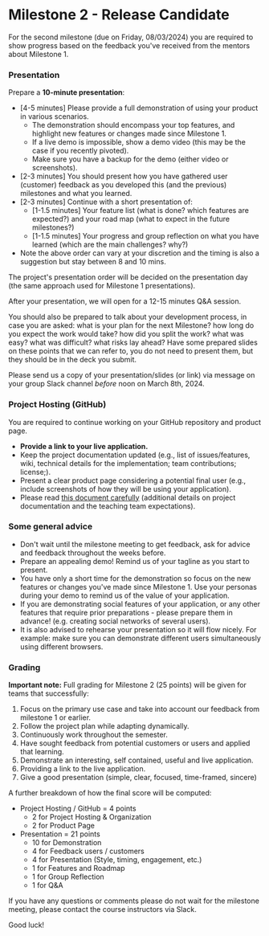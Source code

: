 
# Milestone 2 - Release Candidate 

For the second milestone (due on Friday, 08/03/2024) you are required to show progress based on the feedback you've received from the mentors about Milestone 1.


### Presentation

Prepare a **10-minute presentation**:
- [4-5 minutes] Please provide a full demonstration of using your product in various scenarios.
  - The demonstration should encompass your top features, and highlight new features or changes made since Milestone 1.
  - If a live demo is impossible, show a demo video (this may be the case if you recently pivoted).
  - Make sure you have a backup for the demo (either video or screenshots).
- [2-3 minutes] You should present how you have gathered user (customer) feedback as you developed this (and the previous) milestones and what you learned.
- [2-3 minutes] Continue with a short presentation of:
  - [1-1.5 minutes] Your feature list (what is done? which features are expected?) and your road map (what to expect in the future milestones?)
  - [1-1.5 minutes] Your progress and group reflection on what you have learned (which are the main challenges? why?)
- Note the above order can vary at your discretion and the timing is also a suggestion but stay between 8 and 10 mins.  

The project's presentation order will be decided on the presentation day (the same approach used for Milestone 1 presentations).

After your presentation, we will open for a 12-15 minutes Q&A session. 

You should also be prepared to talk about your development process, in case you are asked: what is your plan for the next Milestone? how long do you expect the work would take? how did you split the work? what was easy? what was difficult? what risks lay ahead? Have some prepared slides on these points that we can refer to, you do not need to present them, but they should be in the deck you submit.

Please send us a copy of your presentation/slides (or link) via message on your group Slack channel *before* noon on March 8th, 2024.


### Project Hosting (GitHub)

You are required to continue working on your GitHub repository and product page.
- **Provide a link to your live application.**
- Keep the project documentation updated (e.g., list of issues/features, wiki, technical details for the implementation; team contributions; license;).
- Present a clear product page considering a potential final user (e.g., include screenshots of how they will be using your application).
- Please read [this document carefully](https://docs.google.com/document/d/1xppHNvDtQkChSqaZQI7FCG5J9GSH-iyi/edit?usp=sharing&ouid=100275977608446609845&rtpof=true&sd=true) (additional details on project documentation and the teaching team expectations).


### Some general advice

- Don't wait until the milestone meeting to get feedback, ask for advice and feedback throughout the weeks before.
- Prepare an appealing demo! Remind us of your tagline as you start to present.
- You have only a short time for the demonstration so focus on the new features or changes you've made since Milestone 1. Use your personas during your demo to remind us of the value of your application.
- If you are demonstrating social features of your application, or any other features that require prior preparations - please prepare them in advance! (e.g. creating social networks of several users). 
- It is also advised to rehearse your presentation so it will flow nicely. For example: make sure you can demonstrate different users simultaneously using different browsers.


### Grading

**Important note:** Full grading for Milestone 2 (25 points) will be given for teams that successfully:

1. Focus on the primary use case and take into account our feedback from milestone 1 or earlier.
2. Follow the project plan while adapting dynamically.
3. Continuously work throughout the semester.
4. Have sought feedback from potential customers or users and applied that learning.
5. Demonstrate an interesting, self contained, useful and live application.
6. Providing a link to the live application.
7. Give a good presentation (simple, clear, focused, time-framed, sincere)

A further breakdown of how the final score will be computed:
- Project Hosting / GitHub = 4 points
  - 2 for Project Hosting & Organization
  - 2 for Product Page
- Presentation = 21 points
  - 10 for Demonstration
  - 4 for Feedback users / customers
  - 4 for Presentation (Style, timing, engagement, etc.)
  - 1 for Features and Roadmap
  - 1 for Group Reflection
  - 1 for Q&A
  

If you have any questions or comments please do not wait for the milestone meeting, please contact the course instructors via Slack.

Good luck!
